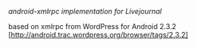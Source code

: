 *android-xmlrpc implementation for Livejournal*

based on xmlrpc from WordPress for Android 2.3.2 [http://android.trac.wordpress.org/browser/tags/2.3.2]
